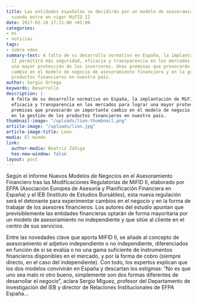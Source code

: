 ```yaml
---
title: Las entidades españolas se decidirán por un modelo de asesoramiento no independiente
  cuando entre en vigor MiFID II
date: 2017-02-10 17:11:00 +01:00
categories:
- es
- noticias
tags:
- sobre vdos
summary-text: A falta de su desarrollo normativo en España, la implantación de MiFID
  II permitirá más seguridad, eficacia y transparencia en los mercados para lograr
  una mayor protección de los inversores. Unas premisas que provocarán un importante
  cambio en el modelo de negocio de asesoramiento financiero y en la gestión de los
  productos financieros en nuestro país.
author: Sergio Ortega
keywords: Desarrollo
description: |-
  A falta de su desarrollo normativo en España, la implantación de MiFID II permitirá más seguridad,
  eficacia y transparencia en los mercados para lograr una mayor protección de los inversores. Unas
  premisas que provocarán un importante cambio en el modelo de negocio de asesoramiento financiero y
  en la gestión de los productos financieros en nuestro país.
thumbnail-image: "/uploads/lion-thumbnail.png"
article-image: "/uploads/lion.jpg"
article-image-title: Leon
media: El mundo
link:
  author-media: Beatriz Zúñiga
  has-new-window: false
layout: post
---
```


Según el informe Nuevos Modelos de Negocios en el Asesoramiento Financiero tras las Modificaciones Regulatorias de MiFID II, elaborado por EFPA (Asociación Europea de Asesoría y Planificación Financiera en España) y el IEB (Instituto de Estudios Bursátiles), esta nueva regulación será el detonante para experimentar cambios en el negocio y en la forma de trabajar de los asesores financieros. Los autores del estudio apuntan que previsiblemente las entidades financieras optarán de forma mayoritaria por un modelo de asesoramiento no independiente y que sitúe al cliente en el centro de sus servicios.

Entre las novedades clave que aporta MiFID II, se añade al concepto de asesoramiento el adjetivo independiente o no independiente, diferenciados en función de si se evalúa o no una gama suficiente de instrumentos financieros disponibles en el mercado, y por la forma de cobro (siempre directo, en el caso del independiente). Con todo, los expertos explican que los dos modelos convivirán en España y descartan los estigmas: “No es que uno sea malo ni otro bueno, simplemente son dos formas diferentes de desarrollar el negocio”, aclara Sergio Miguez, profesor del Departamento de Investigación del IEB y director de Relaciones Institucionales de EFPA España...
